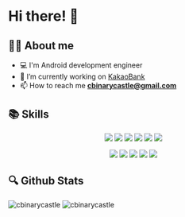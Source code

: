 # Hi there! 👋

## 🧑‍💻 About me
- 💻 I'm Android development engineer
- 🔭 I’m currently working on [KakaoBank](https://www.kakaobank.com)
- 📫 How to reach me **cbinarycastle@gmail.com**

## 📚 Skills
<p align="center">
  <img src="https://img.shields.io/badge/-Android-3ddc84?style=for-the-badge&logo=android&logoColor=white" />
  <img src="https://img.shields.io/badge/-Kotlin-7f52ff?style=for-the-badge&logo=kotlin&logoColor=white" />
  <img src="https://img.shields.io/badge/-Coroutines-7f52ff?style=for-the-badge&logo=kotlin&logoColor=white" />
  <img src="https://img.shields.io/badge/-Flow-7f52ff?style=for-the-badge&logo=kotlin&logoColor=white" />
  <img src="https://img.shields.io/badge/-Java-007396?style=for-the-badge&logo=java&logoColor=white" />
  <img src="https://img.shields.io/badge/-RxJava-b7178c?style=for-the-badge&logo=reactivex&logoColor=white" />
</p>
<p align="center">
  <img src="https://img.shields.io/badge/-Jetpack%20Compose-4285f4?style=for-the-badge&logo=jetpack%20compose&logoColor=white" />
  <img src="https://img.shields.io/badge/-Room-003b57?style=for-the-badge&logo=sqlite&logoColor=white" />
  <img src="https://img.shields.io/badge/-Hilt-2096f3?style=for-the-badge" />
  <img src="https://img.shields.io/badge/-JUnit-25a162?style=for-the-badge&logo=junit5&logoColor=white" />
  <img src="https://img.shields.io/badge/-Robolectric-7cc266?style=for-the-badge" />
</p>

## 🔍 Github Stats
<p>
  <img align="center" src="https://github-readme-stats.vercel.app/api?username=cbinarycastle&theme=radical&show_icons=true&locale=en" alt="cbinarycastle" />
  <img align="center" src="https://github-readme-streak-stats.herokuapp.com/?user=cbinarycastle&theme=radical&" alt="cbinarycastle" />
</p>
